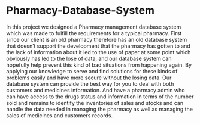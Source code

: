 # Pharmacy-Database-System
In this project we designed a Pharmacy management database system which was made to fulfill the requirements for a typical pharmacy. First since our client is an old pharmacy therefore has an old database system that doesn’t support the development that the pharmacy has gotten to and the lack of information about it led to the use of paper at some point which obviously has led to the lose of data, and our database system can hopefully help prevent this kind of bad situations from happening again.
By applying our knowledge to serve and find solutions for these kinds of problems easily and have more secure without the losing data. Our database system can provide the best way for you to deal with both customers and medicines information. And have a pharmacy admin who can have access to the drugs status and information in terms of the number sold and remains to identify the inventories of sales and stocks and can handle the data needed in managing the pharmacy as well as managing the sales of medicines and customers records.
